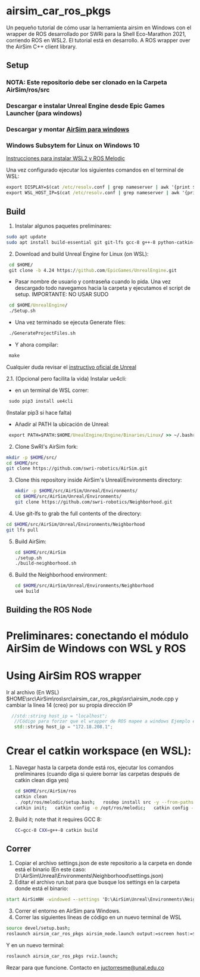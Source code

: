 # airsim_car_ros_pkgs
Un pequeño tutorial de cómo usar la herramienta airsim en Windows con el wrapper de ROS desarrollado por SWRi para la Shell Eco-Marathon 2021, corriendo ROS en WSL2. El tutorial está en desarrollo.
A ROS wrapper over the AirSim C++ client library. 

##  Setup 
### NOTA: Este repositorio debe ser clonado en la Carpeta AirSim/ros/src

### Descargar e instalar Unreal Engine desde Epic Games Launcher (para windows)
### Descargar y montar [AirSim para windows](https://microsoft.github.io/AirSim/build_windows/)
### Windows Subsytem for Linux on Windows 10
[Instrucciones para instalar WSL2 y ROS Melodic](https://jack-kawell.com/2020/06/12/ros-wsl2/)

Una vez configurado ejecutar los siguientes comandos en el terminal de WSL:
```bat
export DISPLAY=$(cat /etc/resolv.conf | grep nameserver | awk '{print $2}'):0 >> ~/.bashrc
export WSL_HOST_IP=$(cat /etc/resolv.conf | grep nameserver | awk '{print $2}') >> ~/.bashrc
```

##  Build
1. Instalar algunos paquetes preliminares:
```bash
sudo apt update
sudo apt install build-essential git git-lfs gcc-8 g++-8 python-catkin-tools
```
2. Download and build Unreal Engine for Linux (on WSL): 
```bat
 cd $HOME/
 git clone -b 4.24 https://github.com/EpicGames/UnrealEngine.git
```
 - Pasar nombre de usuario y contraseña cuando lo pida. Una vez descargado todo navegamos hacia la carpeta y ejecutamos el script de setup. IMPORTANTE: NO USAR SUDO
```bat
 cd $HOME/UnrealEngine/
 ./Setup.sh
```
 - Una vez terminado se ejecuta Generate files:
```bat
 ./GenerateProjectFiles.sh
```
 - Y ahora compilar:
```bat
 make
```
Cualquier duda revisar el [instructivo oficial de Unreal](https://docs.unrealengine.com/en-US/SharingAndReleasing/Linux/BeginnerLinuxDeveloper/SettingUpAnUnrealWorkflow/index.html)

2.1. (Opcional pero facilita la vida) Instalar ue4cli: 
 - en un terminal de WSL correr:
 ```bat
  sudo pip3 install ue4cli
 ```
 (Instalar pip3 si hace falta)
 - Añadir al PATH la ubicación de Unreal:
 ```bat
  export PATH=$PATH:$HOME/UnealEngine/Engine/Binaries/Linux/ >> ~/.bashrc
 ```
 2. Clone SwRI's AirSim fork:
   ```bash
   mkdir -p $HOME/src/
   cd $HOME/src
   git clone https://github.com/swri-robotics/AirSim.git
   ```

3. Clone this repository inside AirSim's Unreal/Environments directory:
   ```bash
   mkdir -p $HOME/src/AirSim/Unreal/Environments/
   cd $HOME/src/AirSim/Unreal/Environments/
   git clone https://github.com/swri-robotics/Neighborhood.git
   ```

4. Use git-lfs to grab the full contents of the directory:
```bash
cd $HOME/src/AirSim/Unreal/Environments/Neighborhood
git lfs pull
```

5. Build AirSim:
   ```bash
   cd $HOME/src/AirSim
   ./setup.sh
   ./build-neighborhood.sh
   ```

6. Build the Neighborhood environment:
   ```bash
   cd $HOME/src/AirSim/Unreal/Environments/Neighborhood
   ue4 build
   ```
## Building the ROS Node
# Preliminares: conectando el módulo AirSim de Windows con WSL y ROS
# Using AirSim ROS wrapper 
Ir al archivo (En WSL) $HOME\src\AirSim\ros\src\airsim_car_ros_pkgs\src\airsim_node.cpp y cambiar la línea 14 (creo) por su propia dirección IP
 ```cpp
   //std::string host_ip = "localhost";
    //Código para forzar que el wrapper de ROS mapee a windows Ejemplo esta es mi IP: 172.18.208.1 
    std::string host_ip = "172.18.208.1";
 ```
# Crear el catkin workspace (en WSL): 

1. Navegar hasta la carpeta donde está ros, ejecutar los comandos preliminares (cuando diga si quiere borrar las carpetas después de catkin clean diga yes)
   ```bash
   cd $HOME/src/AirSim/ros
   catkin clean
   . /opt/ros/melodic/setup.bash;   rosdep install src -y --from-paths -i;
   catkin init;   catkin config -e /opt/ros/melodic;   catkin config --install;   catkin config --cmake-args -DCMAKE_BUILD_TYPE=RelWithDebInfo;
   ```

2. Build it; note that it requires GCC 8:
   ```bash
   CC=gcc-8 CXX=g++-8 catkin build
   ```
## Correr
1. Copiar el archivo settings.json de este repositorio a la carpeta en donde está el binario (En este caso: D:\AirSim\Unreal\Environments\Neighborhood\settings.json)
2. Editar el archivo run.bat para que busque los settings en la carpeta donde está el binario:
```bat
start AirSimNH -windowed --settings 'D:\AirSim\Unreal\Environments\Neighborhood\settings.json'
```
3. Correr el entorno en AirSim para Windows.
4. Correr las siguientes líneas de código en un nuevo terminal de WSL
```bash
source devel/setup.bash;
roslaunch airsim_car_ros_pkgs airsim_node.launch output:=screen host:=$WSL_HOST_IP

```
Y en un nuevo terminal:
```bash
roslaunch airsim_car_ros_pkgs rviz.launch;
```

Rezar para que funcione. Contacto en juctorresme@unal.edu.co
